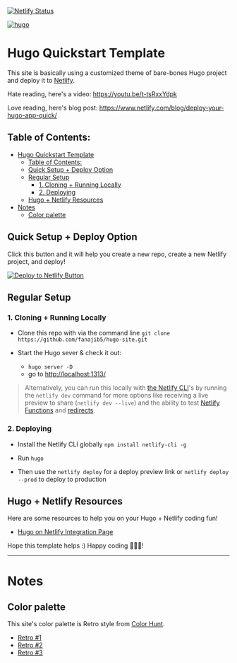 [![Netlify Status](https://api.netlify.com/api/v1/badges/91f6561b-352b-4843-a5c6-d884ecebfe03/deploy-status)](https://app.netlify.com/sites/animated-youtiao-1107bf/deploys)

[![hugo](https://user-images.githubusercontent.com/43764894/223559747-e9d7f19d-91bf-46a9-a0cb-8d6a40d3cfa3.png)](https://ntl.fyi/3P9w1mr)

# Hugo Quickstart Template   

This site is basically using a customized theme of bare-bones Hugo project and deploy it to [Netlify](https://netlify.com). 

Hate reading, here's a video: https://youtu.be/t-tsRxxYdpk

Love reading, here's blog post: https://www.netlify.com/blog/deploy-your-hugo-app-quick/

## Table of Contents:

- [Hugo Quickstart Template](#hugo-quickstart-template)
  - [Table of Contents:](#table-of-contents)
  - [Quick Setup + Deploy Option](#quick-setup--deploy-option)
  - [Regular Setup](#regular-setup)
    - [1. Cloning + Running Locally](#1-cloning--running-locally)
    - [2. Deploying](#2-deploying)
  - [Hugo + Netlify Resources](#hugo--netlify-resources)
- [Notes](#notes)
  - [Color palette](#color-palette)

## Quick Setup + Deploy Option

Click this button and it will help you create a new repo, create a new Netlify project, and deploy!

[![Deploy to Netlify Button](https://www.netlify.com/img/deploy/button.svg)](https://app.netlify.com/start/deploy?repository=https://github.com/netlify-templates/hugo-quickstart)

## Regular Setup

 ### 1. Cloning + Running Locally

  - Clone this repo with via the command line `git clone https://github.com/fanajib5/hugo-site.git`

 - Start the Hugo sever & check it out:

   - `hugo server -D`
   - go to [http://localhost:1313/](http://localhost:1313/)

  > Alternatively, you can run this locally with [the Netlify CLI](https://docs.netlify.com/cli/get-started/)'s by running the `netlify dev` command for more options like receiving a live preview to share (`netlify dev --live`) and the ability to test [Netlify Functions](https://www.netlify.com/products/functions) and [redirects](https://docs.netlify.com/routing/redirects/). 

  ### 2. Deploying
  - Install the Netlify CLI globally `npm install netlify-cli -g`
    
  - Run `hugo`

  - Then use the `netlify deploy` for a deploy preview link or `netlify deploy --prod` to deploy to production

## Hugo + Netlify Resources

Here are some resources to help you on your Hugo + Netlify coding fun!

- [Hugo on Netlify Integration Page](https://ntl.fyi/3P9w1mr)


Hope this template helps :) Happy coding 👩🏻‍💻!

---

# Notes

## Color palette

This site's color palette is Retro style from [Color Hunt](https://colorhunt.co/).

- [Retro #1](https://colorhunt.co/palette/f9f5ebe4dccfea5455002b5b)
- [Retro #2](https://colorhunt.co/palette/fde5ecfcbaade48586916db3)
- [Retro #3](https://colorhunt.co/palette/3c486bf0f0f0f9d949f45050)
